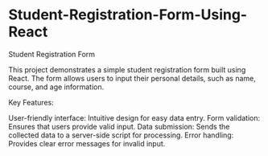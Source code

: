 # Student-Registration-Form-Using-React
Student Registration Form

This project demonstrates a simple student registration form built using React. The form allows users to input their personal details, such as name, course, and age information.

Key Features:

User-friendly interface: Intuitive design for easy data entry.
Form validation: Ensures that users provide valid input.
Data submission: Sends the collected data to a server-side script for processing.
Error handling: Provides clear error messages for invalid input.
